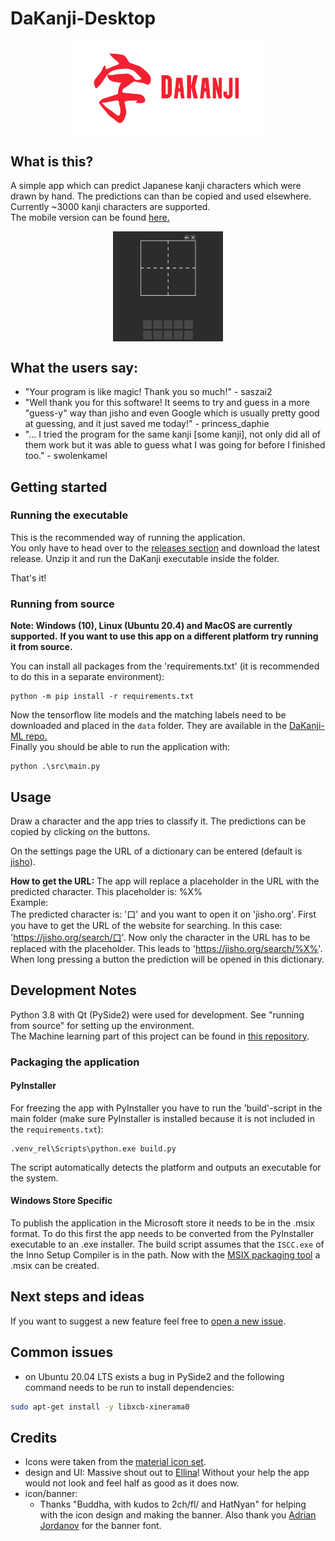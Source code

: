 # DaKanji-Desktop
<img src="./media/banner.png" style="display:block;margin-left:auto;margin-right:auto;" width="60%"/>

## What is this?

A simple app which can predict Japanese kanji characters which were drawn by hand.
The predictions can than be copied and used elsewhere. <br/>
Currently ~3000 kanji characters are supported.<br/>
The mobile version can be found [here.](https://github.com/CaptainDario/DaKanji-Mobile)


<img src="./media/preview.gif" style="display:block;margin-left:auto;margin-right:auto;" width="35%"/>

## What the users say:
* "Your program is like magic! Thank you so much!" - saszai2
* "Well thank you for this software! It seems to try and guess in a more "guess-y" way than jisho and even Google which is usually pretty good at guessing, and it just saved me today!" - princess_daphie
* "... I tried the program for the same kanji [some kanji], not only did all of them work but it was able to guess what I was going for before I finished too." - swolenkamel

## Getting started

### Running the executable
This is the recommended way of running the application. <br/>
You only have to head over to the [releases section](https://github.com/CaptainDario/DaKanji-desktop/releases) and download the latest release.
Unzip it and run the DaKanji executable inside the folder.<br/>

That's it!

### Running from source

**Note: Windows (10), Linux (Ubuntu 20.4) and MacOS are currently supported.**
**If you want to use this app on a different platform try running it from source.**

You can install all packages from the 'requirements.txt' (it is recommended to do this in a separate environment):

```
python -m pip install -r requirements.txt
```

Now the tensorflow lite models and the matching labels need to be downloaded and placed in the `data` folder.
They are available in the [DaKanji-ML repo.](https://github.com/CaptainDario/DaKanji-ML/releases)<br/>
Finally you should be able to run the application with:

```
python .\src\main.py
```

## Usage
Draw a character and the app tries to classify it.
The predictions can be copied by clicking on the buttons.<br/> 

On the settings page the URL of a dictionary can be entered (default is [jisho](jisho.org)).<br/>

**How to get the URL:**
The app will replace a placeholder in the URL with the predicted character.
This placeholder is: %X% <br/> 
Example:<br/>
The predicted character is: '口'
 and you want to open it on 'jisho.org'.
First you have to get the URL of the website for searching.
In this case: 'https://jisho.org/search/口'.
Now only the character in the URL has to be replaced with the placeholder.
This leads to 'https://jisho.org/search/%X%'.
<br/>
When long pressing a button the prediction will be opened in this dictionary.

## Development Notes

Python 3.8 with Qt (PySide2) were used for development.
See "running from source" for setting up the environment.<br/>
The Machine learning part of this project can be found in [this repository](https://github.com/CaptainDario/DaKanji-ML).

### Packaging the application
#### PyInstaller
For freezing the app with PyInstaller you have to run the 'build'-script in the main folder (make sure PyInstaller is installed because it is not included in the `requirements.txt`):
```
.venv_rel\Scripts\python.exe build.py
```
The script automatically detects the platform and outputs an executable for the system.

#### Windows Store Specific
To publish the application in the Microsoft store it needs to be in the .msix format.
To do this first the app needs to be converted from the PyInstaller executable to an .exe installer. The build script assumes that the `ISCC.exe` of the Inno Setup Compiler is in the path.
Now with the [MSIX packaging tool](https://docs.microsoft.com/en-us/windows/msix/packaging-tool/tool-overview) a .msix can be created.


## Next steps and ideas
If you want to suggest a new feature feel free to [open a new issue](https://github.com/CaptainDario/DaKanji-Desktop/issues).

## Common issues
* on Ubuntu 20.04 LTS exists a bug in PySide2 and the following command needs to be run to install dependencies:
```bash
sudo apt-get install -y libxcb-xinerama0
```

## Credits
  
* Icons were taken from the [material icon set](https://material.io/resources/icons/?style=baseline).
* design and UI: Massive shout out to [Ellina](https://github.com/nurellina)! Without your help the app would not look and feel half as good as it does now.
* icon/banner: 
  * Thanks "Buddha, with kudos to 2ch/fl/ and HatNyan" for helping with the icon design and making the banner. Also thank you [Adrian Jordanov](https://www.1001fonts.com/theater-font.html) for the banner font.